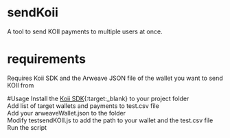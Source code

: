 # sendKoii
A tool to send KOII payments to multiple users at once. <p>
  
  # requirements
  Requires Koii SDK and the Arweave JSON file of the wallet you want to send KOII from <p>
    
  #Usage
    Install the [Koii SDK](https://github.com/koii-network/tools){:target:_blank} to your project folder<br>
    Add list of target wallets and payments to test.csv file<br>
    Add your arweaveWallet.json to the folder<br>
    Modify testsendKOII.js to add the path to your wallet and the test.csv file<br>
    Run the script<br>
      
